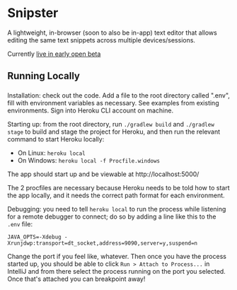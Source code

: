 # Snipster

A lightweight, in-browser (soon to also be in-app) text editor that allows editing the same text snippets across multiple devices/sessions.

Currently [live in early open beta](https://snipster.live/)

## Running Locally

###

Installation: check out the code. Add a file to the root directory called ".env", fill with environment variables as necessary. See examples from existing environments. Sign into Heroku CLI account on machine.

Starting up: from the root directory, run `./gradlew build` and `./gradlew stage` to build and stage the project for Heroku, and then run the relevant command to start Heroku locally:

- On Linux: `heroku local`
- On Windows: `heroku local -f Procfile.windows`

The app should start up and be viewable at http://localhost:5000/

The 2 procfiles are necessary because Heroku needs to be told how to start the app locally, and it needs the correct path format for each environment.

Debugging: you need to tell `heroku local` to run the process while listening for a remote debugger to connect; do so by adding a line like this to the `.env` file:

```JAVA_OPTS=-Xdebug -Xrunjdwp:transport=dt_socket,address=9090,server=y,suspend=n```

Change the port if you feel like, whatever. Then once you have the process started up, you should be able to click `Run > Attach to Process...` in IntelliJ and from there select the process running on the port you selected. Once that's attached you can breakpoint away!
